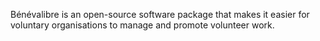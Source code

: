 Bénévalibre is an open-source software package that makes it easier for voluntary organisations to manage and promote volunteer work.
